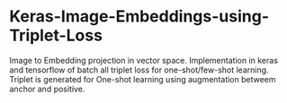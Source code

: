 # Keras-Image-Embeddings-using-Triplet-Loss
Image to Embedding projection in vector space.
Implementation in keras and tensorflow of batch all triplet loss for one-shot/few-shot learning.
Triplet is generated for One-shot learning using augmentation betweem anchor and positive.

